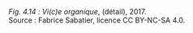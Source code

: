 *Fig. 4.14 :* *Vi(c)e organique*, (détail), 2017.  
Source : Fabrice Sabatier, licence CC BY-NC-SA 4.0.